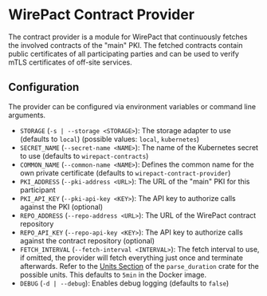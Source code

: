 # WirePact Contract Provider

The contract provider is a module for WirePact that continuously fetches the involved contracts of the
"main" PKI. The fetched contracts contain public certificates of all participating parties and can
be used to verify mTLS certificates of off-site services.

## Configuration

The provider can be configured via environment variables or command line arguments.

- `STORAGE` (`-s | --storage <STORAGE>`): The storage adapter to use (defaults to `local`)
  (possible values: `local`, `kubernetes`)
- `SECRET_NAME` (`--secret-name <NAME>`): The name of the Kubernetes secret to use
  (defaults to `wirepact-contracts`)
- `COMMON_NAME` (`--common-name <NAME>`): Defines the common name for the own private certificate
  (defaults to `wirepact-contract-provider`)
- `PKI_ADDRESS` (`--pki-address <URL>`): The URL of the "main" PKI for this participant
- `PKI_API_KEY` (`--pki-api-key <KEY>`): The API key to authorize calls against the PKI (optional)
- `REPO_ADDRESS` (`--repo-address <URL>`): The URL of the WirePact contract repository
- `REPO_API_KEY` (`--repo-api-key <KEY>`): The API key to authorize calls against the contract repository (optional)
- `FETCH_INTERVAL` (`--fetch-interval <INTERVAL>`): The fetch interval to use, if omitted, the
  provider will fetch everything just once and terminate afterwards.
  Refer to the [Units Section](https://docs.rs/parse_duration/latest/parse_duration/#units) of the
  `parse_duration` crate for the possible units.
  This defaults to `5min` in the Docker image.
- `DEBUG` (`-d | --debug`): Enables debug logging (defaults to `false`)
